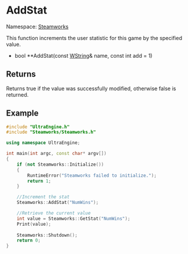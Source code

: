 # AddStat

Namespace: [Steamworks](Steamworks.md)

This function increments the user statistic for this game by the specified value.

- bool **AddStat(const [WString](WString.md)& name, const int add = 1)

## Returns

Returns true if the value was successfully modified, otherwise false is returned.

## Example

```c++
#include "UltraEngine.h"
#include "Steamworks/Steamworks.h"

using namespace UltraEngine;

int main(int argc, const char* argv[])
{
    if (not Steamworks::Initialize())
    {
        RuntimeError("Steamworks failed to initialize.");
        return 1;
    }

    //Increment the stat
    Steamworks::AddStat("NumWins");

    //Retrieve the current value
    int value = Steamworks::GetStat("NumWins");
    Print(value);
    
    Steamworks::Shutdown();
    return 0;
}
```
